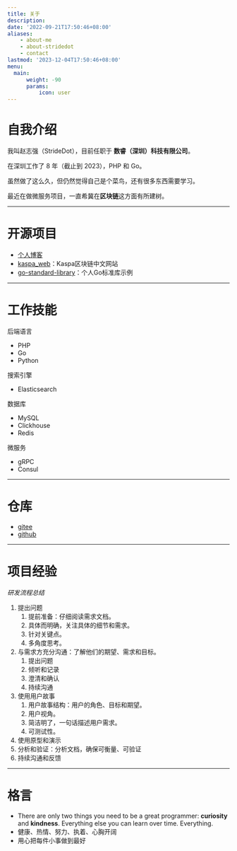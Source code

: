 ```yaml
---
title: 关于
description:
date: '2022-09-21T17:50:46+08:00'
aliases:
    - about-me
    - about-stridedot
    - contact
lastmod: '2023-12-04T17:50:46+08:00'
menu:
  main: 
      weight: -90
      params:
          icon: user
---
```



# 自我介绍
我叫赵志强（StrideDot），目前任职于 **数睿（深圳）科技有限公司**。

在深圳工作了 8 年（截止到 2023），PHP 和 Go。

虽然做了这么久，但仍然觉得自己是个菜鸟，还有很多东西需要学习。

最近在做微服务项目，一直希冀在**区块链**这方面有所建树。

---

# 开源项目
- [个人博客](https://stridedot.github.io/)
- [kaspa_web](https://github.com/hanpaopao66/kaspa_chinese_web_go)：Kaspa区块链中文网站
- [go-standard-library](https://github.com/stridedot/go-standard-library-examples)：个人Go标准库示例

---

# 工作技能
后端语言
- PHP
- Go
- Python

搜索引擎
- Elasticsearch

数据库
- MySQL
- Clickhouse
- Redis

微服务
- gRPC
- Consul

---

# 仓库
- [gitee](https://gitee.com/snitso)
- [github](https://github.com/stridedot)

---

# 项目经验
*研发流程总结*
1. 提出问题
    1. 提前准备：仔细阅读需求文档。
    2. 具体而明确，关注具体的细节和需求。
    3. 针对关键点。
    4. 多角度思考。
2. 与需求方充分沟通：了解他们的期望、需求和目标。
    1. 提出问题
    2. 倾听和记录
    3. 澄清和确认
    4. 持续沟通
3. 使用用户故事
    1. 用户故事结构：用户的角色、目标和期望。
    2. 用户视角。
    3. 简洁明了，一句话描述用户需求。
    4. 可测试性。
4. 使用原型和演示
5. 分析和验证：分析文档，确保可衡量、可验证
6. 持续沟通和反馈

---

# 格言
- There are only two things you need to be a great programmer: **curiosity** and **kindness**. Everything else you can learn over time. Everything.
- 健康、热情、努力、执着、心胸开阔
- 用心把每件小事做到最好
